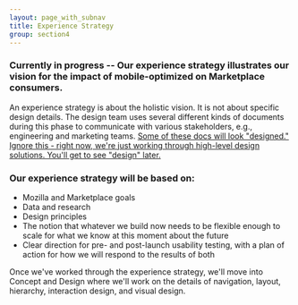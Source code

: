 ```yaml
---
layout: page_with_subnav
title: Experience Strategy
group: section4
---
```


### Currently in progress -- Our experience strategy illustrates our vision for the impact of mobile-optimized on Marketplace consumers. 

An experience strategy is about the holistic vision. It is not about specific design details. The design team uses several different kinds of documents during this phase to communicate with various stakeholders, e.g., engineering and marketing teams. <u>Some of these docs will look "designed." Ignore this - right now, we're just working through high-level design solutions. You'll get to see "design" later.</u>

### Our experience strategy will be based on:

* Mozilla and Marketplace goals
* Data and research
* Design principles
* The notion that whatever we build now needs to be flexible enough to scale for what we know at this moment about the future
* Clear direction for pre- and post-launch usability testing, with a plan of action for how we will respond to the results of both 

Once we've worked through the experience strategy, we'll move into Concept and Design where we'll work on the details of navigation, layout, hierarchy, interaction design, and visual design.

